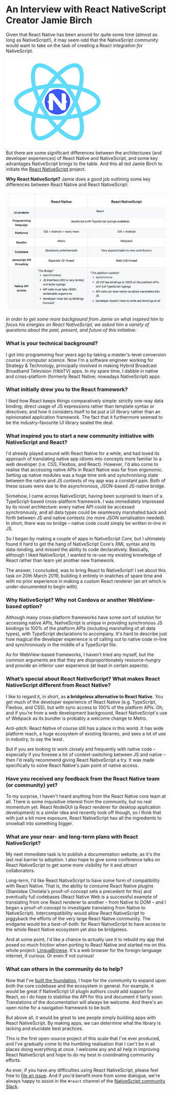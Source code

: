 # An Interview with React NativeScript Creator Jamie Birch

Given that React Native has been around for quite some time (almost as long as NativeScript!), it may seem odd that the NativeScript community would want to take on the task of creating a React integration *for* NativeScript.

![react nativescript logo](react-nativescript-logo.png)

But there are some significant differences between the architectures (and developer experiences) of React Native and NativeScript, and some key advantages NativeScript brings to the table. And this all led Jamie Birch to initiate the [React NativeScript](https://github.com/shirakaba/react-nativescript) project.

**Why React NativeScript?** Jamie does a good job outlining some key differences between React Native and React NativeScript:

![react nativescript differences](react-ns-differences.png)

*In order to get some more background from Jamie on what inspired him to focus his energies on React NativeScript, we asked him a variety of questions about the past, present, and future of this initiative:*

### What is your technical background?

I got into programming four years ago by taking a master's-level conversion course in computer science. Now I'm a software engineer working for Strategy & Technology, principally involved in making Hybrid Broadcast Broadband Television (HbbTV) apps. In my spare time, I dabble in native and cross-platform (formerly React Native; nowadays NativeScript) apps.

### What initially drew you to the React framework?

I liked how React keeps things comparatively simple: strictly one-way data binding; direct usage of JS expressions rather than template syntax or directives; and how it considers itself to be just a UI library rather than an opinionated application framework. The fact that it furthermore seemed to be the industry-favourite UI library sealed the deal.

### What inspired you to start a new community initiative with NativeScript and React?

I'd already played around with React Native for a while, and had loved its approach of translating native app idioms into concepts more familiar to a web developer (i.e. CSS, Flexbox, and React). However, I'd also come to realise that accessing native APIs in React Native was far from ergonomic. Setting up native modules was a huge time sink and synchronising state between the native and JS contexts of my app was a constant pain. Both of these issues were due to the asynchronous, JSON-based JS-native bridge. 

Somehow, I came across NativeScript, having been surprised to learn of a TypeScript-based cross-platform framework. I was immediately impressed by its novel architecture: every native API could be accessed synchronously, and all data types could be seamlessly marshalled back and forth between JS and native contexts (no more JSON serialisation needed). In short, there was no bridge – native code could simply be written in-line in JS.

So I began by making a couple of apps in NativeScript Core, but I ultimately found it hard to get the hang of NativeScript Core's XML syntax and its data-binding, and missed the ability to code declaratively. Basically, although I liked NativeScript, I wanted to re-use my existing knowledge of React rather than learn yet another new framework.

The answer, I concluded, was to bring React to NativeScript! I set about this task on 20th March 2019, building it entirely in snatches of spare time and with no prior experience in making a custom React renderer (an art which is under-documented to begin with).

### Why NativeScript? Why not Cordova or another WebView-based option?

Although many cross-platform frameworks have some sort of solution for accessing native APIs, NativeScript is unique in providing synchronous JS bindings to 100% of the platform APIs (including marshalling of all data types), with TypeScript declarations to accompany. It's hard to describe just how magical the developer experience is of calling out to native code in-line and synchronously in the middle of a TypeScript file.

As for WebView-based frameworks, I haven't tried any myself, but the common arguments are that they are disproportionately resource-hungry and provide an inferior user experience (at least in certain aspects).

### What’s special about React NativeScript? What makes React NativeScript different from React Native?

I like to regard it, in short, as **a bridgeless alternative to React Native**. You get much of the developer experience of React Native (e.g. TypeScript, Flexbox, and CSS), but with sync access to 100% of the platform APIs. Oh, and if you're from a web development background, React NativeScript's use of Webpack as its bundler is probably a welcome change to Metro.

Anti-pitch: React Native of course still has a place in this world. It has wide platform reach, a huge ecosystem of existing libraries, and sees a lot of use in industry, to say the least.

But if you are looking to work closely and frequently with native code – especially if you foresee a lot of context-switching between JS and native – then I'd really recommend giving React NativeScript a try. It was made specifically to solve React Native's pain point of native access.

### Have you received any feedback from the React Native team (or community) yet?

To my surprise, I haven't heard anything from the React Native core team at all. There is some inquisitive interest from the community, but no real momentum yet. React NodeGUI (a React renderer for desktop application development) is a similar idea and recently took off though, so I think that with just a bit more exposure, React NativeScript has all the ingredients to snowball into something bigger.

### What are your near- and long-term plans with React NativeScript?

My next immediate task is to publish a documentation website, as it's the last real barrier to adoption. I also hope to give some conference talks on React NativeScript to get some more visibility for it and attract collaborators.

Long-term, I'd like React NativeScript to have some form of compatibility with React Native. That is, the ability to consume React Native plugins (Stanisław Chmiela's proof-of-concept sets a precedent for this) and eventually full codebases (React Native Web is a successful example of translating from one React renderer to another – from Native to DOM – and I began a proof-of-concept to investigate translating from Native to NativeScript). Intercompatibility would allow React NativeScript to piggyback the efforts of the very large React Native community. The endgame would be a best-of-both: for React NativeScript to have access to the whole React Native ecosystem yet also be bridgeless.

And at some point, I'd like a chance to actually use it to rebuild my app that posed so much friction when porting to React Native and started me on this whole project: [LinguaBrowse](https://birchlabs.co.uk/linguabrowse/). It's a web browser for the foreign-language internet, if curious. Or even if not curious!

### What can others in the community do to help?

Now that I've [built the foundation](https://github.com/shirakaba/react-nativescript), I hope for the community to expand upon both the core codebase and the ecosystem in general. For example, it would be great if NativeScript UI plugin authors could add support for React, so I do hope to stabilise the API for this and document it fairly soon. Translations of the documentation will always be welcome. And there's an open niche for a navigation framework to be built.

But above all, it would be great to see people simply building apps with React NativeScript. By making apps, we can determine what the library is lacking and elucidate best practices.

This is the first open-source project of this scale that I've ever produced, and I've gradually come to the humbling realisation that I can't be in all places doing everything at once. I welcome any and all help in improving React NativeScript and hope to do my best in coordinating community efforts.

As ever, if you have any difficulties using React NativeScript, please feel free to [file an issue](https://github.com/shirakaba/react-nativescript/issues). And if you'd benefit more from some dialogue, we're always happy to assist in the `#react` channel of the [NativeScript community Slack](https://www.nativescript.org/slack-invitation-form).